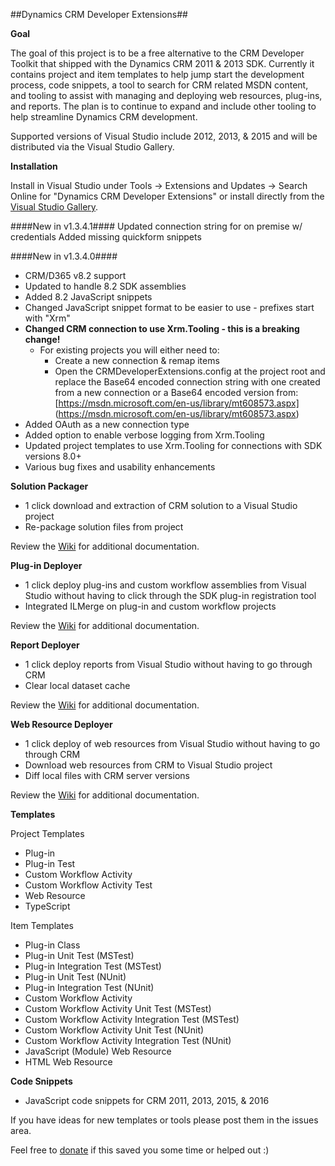 ##Dynamics CRM Developer Extensions##

**Goal**

The goal of this project is to be a free alternative to the CRM Developer Toolkit that shipped with the Dynamics CRM 2011 & 2013 SDK. Currently it contains project and item templates to help jump start the development process, code snippets, a tool to search for CRM related MSDN content, and tooling to assist with managing and deploying web resources, plug-ins, and reports. The plan is to continue to expand and include other tooling to help streamline Dynamics CRM development. 

Supported versions of Visual Studio include 2012, 2013, & 2015 and will be distributed via the Visual Studio Gallery.

**Installation**

Install in Visual Studio under Tools -> Extensions and Updates -> Search Online for "Dynamics CRM Developer Extensions" or install directly from the [Visual Studio Gallery](https://visualstudiogallery.msdn.microsoft.com/0f9ab063-acec-4c55-bd6c-5eb7c6cffec4).

####New in v1.3.4.1####
Updated connection string for on premise w/ credentials
Added missing quickform snippets

####New in v1.3.4.0####

* CRM/D365 v8.2 support
* Updated to handle 8.2 SDK assemblies
* Added 8.2 JavaScript snippets
* Changed JavaScript snippet format to be easier to use - prefixes start with "Xrm"
* **Changed CRM connection to use Xrm.Tooling - this is a breaking change!**
   * For existing projects you will either need to:
      * Create a new connection & remap items
      * Open the CRMDeveloperExtensions.config at the project root and replace the Base64 encoded connection string with one created from a new connection or a Base64 encoded version from: [https://msdn.microsoft.com/en-us/library/mt608573.aspx] (https://msdn.microsoft.com/en-us/library/mt608573.aspx)
* Added OAuth as a new connection type
* Added option to enable verbose logging from Xrm.Tooling
* Updated project templates to use Xrm.Tooling for connections with SDK versions 8.0+
* Various bug fixes and usability enhancements

**Solution Packager**

* 1 click download and extraction of CRM solution to a Visual Studio project
* Re-package solution files from project

Review the [Wiki](https://github.com/jlattimer/CRMDeveloperExtensions/wiki/Solution-Packager) for additional documentation. 

**Plug-in Deployer**

* 1 click deploy plug-ins and custom workflow assemblies from Visual Studio without having to click through the SDK plug-in registration tool
* Integrated ILMerge on plug-in and custom workflow projects

Review the [Wiki](https://github.com/jlattimer/CRMDeveloperExtensions/wiki/Plugin-Deployer) for additional documentation. 

**Report Deployer**

* 1 click deploy reports from Visual Studio without having to go through CRM
* Clear local dataset cache 

Review the [Wiki](https://github.com/jlattimer/CRMDeveloperExtensions/wiki/Report-Deployer) for additional documentation.

**Web Resource Deployer**

* 1 click deploy of web resources from Visual Studio without having to go through CRM
* Download web resources from CRM to Visual Studio project
* Diff local files with CRM server versions

Review the [Wiki](https://github.com/jlattimer/CRMDeveloperExtensions/wiki/Web-Resource-Deployer) for additional documentation. 

**Templates**

Project Templates

* Plug-in   
* Plug-in Test   
* Custom Workflow Activity   
* Custom Workflow Activity Test   
* Web Resource   
* TypeScript

Item Templates

* Plug-in Class   
* Plug-in Unit Test (MSTest)   
* Plug-in Integration Test (MSTest)   
* Plug-in Unit Test (NUnit)   
* Plug-in Integration Test (NUnit)   
* Custom Workflow Activity   
* Custom Workflow Activity Unit Test (MSTest)   
* Custom Workflow Activity Integration Test (MSTest)   
* Custom Workflow Activity Unit Test (NUnit)   
* Custom Workflow Activity Integration Test (NUnit)   
* JavaScript (Module) Web Resource   
* HTML Web Resource  

**Code Snippets**

* JavaScript code snippets for CRM 2011, 2013, 2015, & 2016


If you have ideas for new templates or tools please post them in the issues area.

Feel free to [donate](https://www.paypal.me/JLattimer) if this saved you some time or helped out :)
